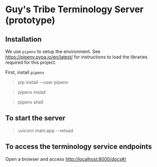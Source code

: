 # Guy's Tribe Terminology Server (prototype)

## Installation

We use ```pipenv``` to setup the environment. See https://pipenv.pypa.io/en/latest/ for instructions to load the libraries required for this project.

First, install ```pipenv```

> pip install --user pipenv

> pipenv install

> pipenv shell

## To start the server
> uvicorn main:app --reload

## To access the terminology service endpoints
Open a browser and access [http://localhost:8000/docs#/](http://tbook.local:8000/docs#/)
